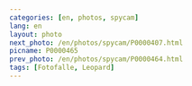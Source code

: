 ```yaml
---
categories: [en, photos, spycam]
lang: en
layout: photo
next_photo: /en/photos/spycam/P0000407.html
picname: P0000465
prev_photo: /en/photos/spycam/P0000464.html
tags: [Fotofalle, Leopard]
---
```

